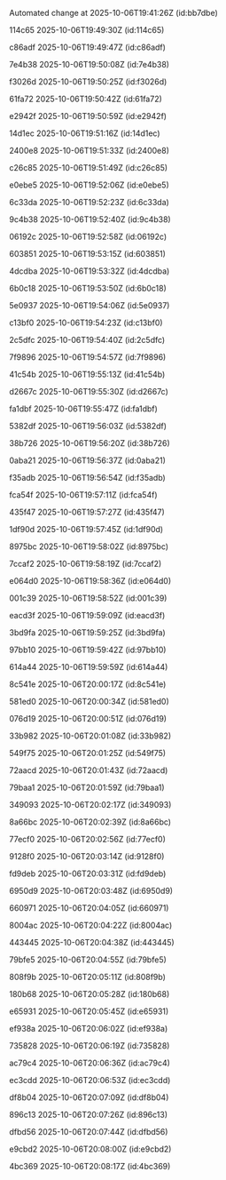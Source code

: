 
Automated change at 2025-10-06T19:41:26Z (id:bb7dbe)

114c65 2025-10-06T19:49:30Z (id:114c65)

c86adf 2025-10-06T19:49:47Z (id:c86adf)

7e4b38 2025-10-06T19:50:08Z (id:7e4b38)

f3026d 2025-10-06T19:50:25Z (id:f3026d)

61fa72 2025-10-06T19:50:42Z (id:61fa72)

e2942f 2025-10-06T19:50:59Z (id:e2942f)

14d1ec 2025-10-06T19:51:16Z (id:14d1ec)

2400e8 2025-10-06T19:51:33Z (id:2400e8)

c26c85 2025-10-06T19:51:49Z (id:c26c85)

e0ebe5 2025-10-06T19:52:06Z (id:e0ebe5)

6c33da 2025-10-06T19:52:23Z (id:6c33da)

9c4b38 2025-10-06T19:52:40Z (id:9c4b38)

06192c 2025-10-06T19:52:58Z (id:06192c)

603851 2025-10-06T19:53:15Z (id:603851)

4dcdba 2025-10-06T19:53:32Z (id:4dcdba)

6b0c18 2025-10-06T19:53:50Z (id:6b0c18)

5e0937 2025-10-06T19:54:06Z (id:5e0937)

c13bf0 2025-10-06T19:54:23Z (id:c13bf0)

2c5dfc 2025-10-06T19:54:40Z (id:2c5dfc)

7f9896 2025-10-06T19:54:57Z (id:7f9896)

41c54b 2025-10-06T19:55:13Z (id:41c54b)

d2667c 2025-10-06T19:55:30Z (id:d2667c)

fa1dbf 2025-10-06T19:55:47Z (id:fa1dbf)

5382df 2025-10-06T19:56:03Z (id:5382df)

38b726 2025-10-06T19:56:20Z (id:38b726)

0aba21 2025-10-06T19:56:37Z (id:0aba21)

f35adb 2025-10-06T19:56:54Z (id:f35adb)

fca54f 2025-10-06T19:57:11Z (id:fca54f)

435f47 2025-10-06T19:57:27Z (id:435f47)

1df90d 2025-10-06T19:57:45Z (id:1df90d)

8975bc 2025-10-06T19:58:02Z (id:8975bc)

7ccaf2 2025-10-06T19:58:19Z (id:7ccaf2)

e064d0 2025-10-06T19:58:36Z (id:e064d0)

001c39 2025-10-06T19:58:52Z (id:001c39)

eacd3f 2025-10-06T19:59:09Z (id:eacd3f)

3bd9fa 2025-10-06T19:59:25Z (id:3bd9fa)

97bb10 2025-10-06T19:59:42Z (id:97bb10)

614a44 2025-10-06T19:59:59Z (id:614a44)

8c541e 2025-10-06T20:00:17Z (id:8c541e)

581ed0 2025-10-06T20:00:34Z (id:581ed0)

076d19 2025-10-06T20:00:51Z (id:076d19)

33b982 2025-10-06T20:01:08Z (id:33b982)

549f75 2025-10-06T20:01:25Z (id:549f75)

72aacd 2025-10-06T20:01:43Z (id:72aacd)

79baa1 2025-10-06T20:01:59Z (id:79baa1)

349093 2025-10-06T20:02:17Z (id:349093)

8a66bc 2025-10-06T20:02:39Z (id:8a66bc)

77ecf0 2025-10-06T20:02:56Z (id:77ecf0)

9128f0 2025-10-06T20:03:14Z (id:9128f0)

fd9deb 2025-10-06T20:03:31Z (id:fd9deb)

6950d9 2025-10-06T20:03:48Z (id:6950d9)

660971 2025-10-06T20:04:05Z (id:660971)

8004ac 2025-10-06T20:04:22Z (id:8004ac)

443445 2025-10-06T20:04:38Z (id:443445)

79bfe5 2025-10-06T20:04:55Z (id:79bfe5)

808f9b 2025-10-06T20:05:11Z (id:808f9b)

180b68 2025-10-06T20:05:28Z (id:180b68)

e65931 2025-10-06T20:05:45Z (id:e65931)

ef938a 2025-10-06T20:06:02Z (id:ef938a)

735828 2025-10-06T20:06:19Z (id:735828)

ac79c4 2025-10-06T20:06:36Z (id:ac79c4)

ec3cdd 2025-10-06T20:06:53Z (id:ec3cdd)

df8b04 2025-10-06T20:07:09Z (id:df8b04)

896c13 2025-10-06T20:07:26Z (id:896c13)

dfbd56 2025-10-06T20:07:44Z (id:dfbd56)

e9cbd2 2025-10-06T20:08:00Z (id:e9cbd2)

4bc369 2025-10-06T20:08:17Z (id:4bc369)
